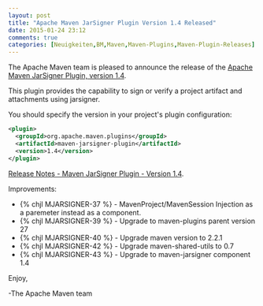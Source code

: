 ```yaml
---
layout: post
title: "Apache Maven JarSigner Plugin Version 1.4 Released"
date: 2015-01-24 23:12
comments: true
categories: [Neuigkeiten,BM,Maven,Maven-Plugins,Maven-Plugin-Releases]
---
```

The Apache Maven team is pleased to announce the release of the 
[Apache Maven JarSigner Plugin, version 1.4](http://maven.apache.org/plugins/maven-jarsigner-plugin/).

This plugin provides the capability to sign or verify a project artifact and
attachments using jarsigner.


You should specify the version in your project's plugin configuration:

``` xml
<plugin>
  <groupId>org.apache.maven.plugins</groupId>
  <artifactId>maven-jarsigner-plugin</artifactId>
  <version>1.4</version>
</plugin>
```

<!-- more -->

[Release Notes - Maven JarSigner Plugin - Version 1.4](http://jira.codehaus.org/secure/ReleaseNote.jspa?projectId=11990&version=19865).

Improvements:

 * {% chjl MJARSIGNER-37 %} - MavenProject/MavenSession Injection as a paremeter instead as a component.
 * {% chjl MJARSIGNER-39 %} - Upgrade to maven-plugins parent version 27
 * {% chjl MJARSIGNER-40 %} - Upgrade maven version to 2.2.1
 * {% chjl MJARSIGNER-42 %} - Upgrade maven-shared-utils to 0.7
 * {% chjl MJARSIGNER-43 %} - Upgrade to maven-jarsigner component 1.4


Enjoy,

-The Apache Maven team
